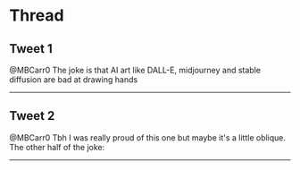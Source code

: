 # Thread

## Tweet 1

@MBCarr0 The joke is that AI art like DALL-E, midjourney and stable diffusion are bad at drawing hands

---

## Tweet 2

@MBCarr0 Tbh I was really proud of this one but maybe it's a little oblique. The other half of the joke:

---

